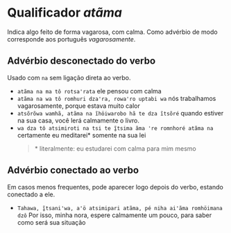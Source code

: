 # Qualificador _atãma_

Indica algo feito de forma vagarosa, com calma. Como advérbio de modo corresponde aos português *vagarosamente*.

## Advérbio desconectado do verbo

Usado com `na` sem ligação direta ao verbo.

- `atãma na ma tô rotsaꞌrata` ele pensou com calma
- `atãma na wa tô romhuri dzaꞌra, rowaꞌro uptabi wa` nós trabalhamos vagarosamente, porque estava muito calor
- `atsõrõwa wamhã, atãma na ĩhöiwarobo hã te dza ĩtsõré` quando estiver na sua casa, você lerá calmamente o livro.
- `wa dza tô atsimiroti na tsi te ĩ̱tsima ãma ꞌre romnhoré atãma na` certamente eu meditarei\* somente na sua lei
  >\* literalmente: eu estudarei com calma para mim mesmo

## Advérbio conectado ao verbo

Em casos menos frequentes, pode aparecer logo depois do verbo, estando conectado a ele.

- `Tahawa, ĩ̱tsaniꞌwa, aꞌö atsimipari atãma, pé niha aiꞌãma romhöimana dzô` Por isso, minha nora, espere calmamente um pouco, para saber como será sua situação
